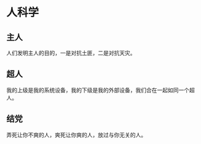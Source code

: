 # 人科学

## 主人

人们发明主人的目的，一是对抗土匪，二是对抗天灾。

## 超人

我的上级是我的系统设备，我的下级是我的外部设备，我们合在一起如同一个超人。

## 结党

弄死让你不爽的人，爽死让你爽的人，放过与你无关的人。
